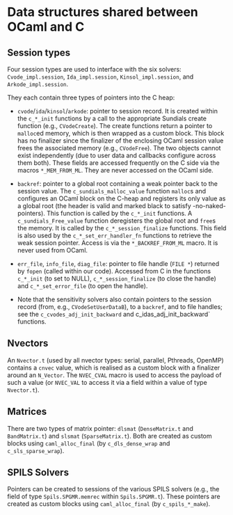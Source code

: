 Data structures shared between OCaml and C
==========================================

Session types
-------------

Four session types are used to interface with the six solvers:
`Cvode_impl.session`, `Ida_impl.session`, `Kinsol_impl.session`,
and `Arkode_impl.session`.

They each contain three types of pointers into the C heap:

* `cvode`/`ida`/`kinsol`/`arkode`: pointer to session record. It is created
  within the `c_*_init` functions by a call to the appropriate Sundials
  create function (e.g., `CVodeCreate`). The create functions return a
  pointer to `malloc`ed memory, which is then wrapped as a custom block.
  This block has no finalizer since the finalizer of the enclosing OCaml
  session value frees the associated memory (e.g., `CVodeFree`). The two
  objects cannot exist independently (due to user data and callbacks
  configure across them both). These fields are accessed frequently on the
  C side via the macros `*_MEM_FROM_ML`. They are never accessed on the
  OCaml side.

* `backref`: pointer to a global root containing a weak pointer back to the
  session value. The `c_sundials_malloc_value` function `malloc`s and
  configures an OCaml block on the C-heap and registers its only value as a
  global root (the header is valid and marked black to satisfy
  -no-naked-pointers). This function is called by the `c_*_init` functions.
  A `c_sundials_Free_value` function deregisters the global root and `free`s
  the memory. It is called by the `c_*_session_finalize` functions. This
  field is also used by the `c_*_set_err_handler_fn` functions to retrieve
  the weak session pointer. Access is via the `*_BACKREF_FROM_ML` macro. It
  is never used from OCaml.

* `err_file`, `info_file`, `diag_file`: pointer to file handle (`FILE *`)
  returned by `fopen` (called within our code). Accessed from C in the
  functions `c_*_init` (to set to NULL), `c_*_session_finalize` (to close
  the handle) and `c_*_set_error_file` (to open the handle).

* Note that the sensitivity solvers also contain pointers to the session
  record (from, e.g., `CVodeSetUserDataB`), to a `backref`, and to file
  handles; see the `c_cvodes_adj_init_backward` and
  c_idas_adj_init_backward` functions.

Nvectors
--------

An `Nvector.t` (used by all nvector types: serial, parallel, Pthreads,
OpenMP) contains a `cnvec` value, which is realised as a custom block with a
finalizer around an `N_Vector`. The `NVEC_CVAL` macro is used to access the
payload of such a value (or `NVEC_VAL` to access it via a field within a
value of type `Nvector.t`).

Matrices
--------

There are two types of matrix pointer: `dlsmat` (`DenseMatrix.t` and
`BandMatrix.t`) and `slsmat` (`SparseMatrix.t`). Both are created as custom
blocks using `caml_alloc_final` (by `c_dls_dense_wrap` and
`c_sls_sparse_wrap`).

SPILS Solvers
-------------

Pointers can be created to sessions of the various SPILS solvers (e.g., the
field of type `Spils.SPGMR.memrec` within `Spils.SPGMR.t`). These pointers
are created as custom blocks using `caml_alloc_final` (by `c_spils_*_make`).


